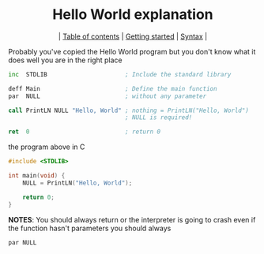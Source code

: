 <div align="center">

# Hello World explanation
| [Table of contents](./manual.md) | [Getting started](./getting_started.md) | [Syntax](./syntax.md) |

</div>

Probably you've copied the Hello World program but you don't know what it does
well you are in the right place
```asm
inc  STDLIB                      ; Include the standard library

deff Main                        ; Define the main function
par  NULL                        ; without any parameter

call PrintLN NULL "Hello, World" ; nothing = PrintLN("Hello, World")
                                 ; NULL is required!

ret  0                           ; return 0
```
the program above in C
```c
#include <STDLIB>

int main(void) {
    NULL = PrintLN("Hello, World");

    return 0;
}

```

**NOTES**: You should always return or the interpreter is going to crash
even if the function hasn't parameters you should always
```asm
par NULL
```
